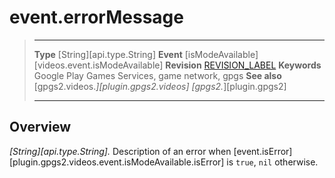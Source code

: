 # event.errorMessage

> --------------------- ------------------------------------------------------------------------------------------
> __Type__              [String][api.type.String]
> __Event__             [isModeAvailable][videos.event.isModeAvailable]
> __Revision__          [REVISION_LABEL](REVISION_URL)
> __Keywords__          Google Play Games Services, game network, gpgs
> __See also__          [gpgs2.videos.*][plugin.gpgs2.videos]
>                       [gpgs2.*][plugin.gpgs2]
> --------------------- ------------------------------------------------------------------------------------------

## Overview

_[String][api.type.String]._ Description of an error when [event.isError][plugin.gpgs2.videos.event.isModeAvailable.isError] is `true`, `nil` otherwise.